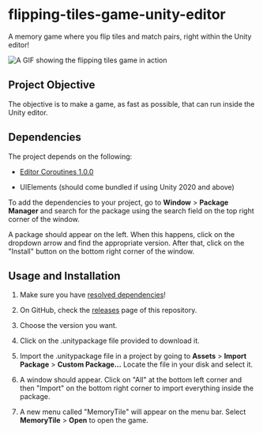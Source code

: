 # flipping-tiles-game-unity-editor

A memory game where you flip tiles and match pairs, right within the Unity editor!

![A GIF showing the flipping tiles game in action](flipping.gif)

## Project Objective

The objective is to make a game, as fast as possible, that can run inside the Unity editor.

## Dependencies

The project depends on the following:

- [Editor Coroutines 1.0.0](https://docs.unity3d.com/Packages/com.unity.editorcoroutines@1.0/manual/index.html)

- UIElements (should come bundled if using Unity 2020 and above)

To add the dependencies to your project, go to **Window** > **Package Manager** and search for the package using the search field on the top right corner of the window.

A package should appear on the left. When this happens, click on the dropdown arrow and find the appropriate version. After that, click on the "Install" button on the bottom right corner of the window.

## Usage and Installation

1. Make sure you have [resolved dependencies](#dependencies)!

2. On GitHub, check the [releases](https://github.com/Brandon-Gui123/flipping-tiles-game-unity-editor/releases) page of this repository.

3. Choose the version you want.

4. Click on the .unitypackage file provided to download it.

5. Import the .unitypackage file in a project by going to **Assets** > **Import Package** > **Custom Package...**
Locate the file in your disk and select it.

6. A window should appear. Click on "All" at the bottom left corner and then "Import" on the bottom right corner to import everything inside the package.

7. A new menu called "MemoryTile" will appear on the menu bar. Select **MemoryTile** > **Open** to open the game.
